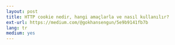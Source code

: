 ```yaml
---
layout: post
title: HTTP cookie nedir, hangi amaçlarla ve nasıl kullanılır?
ext-url: https://medium.com/@gokhansengun/5e9b9141fb7b
lang: tr
medium: yes 
---
```

